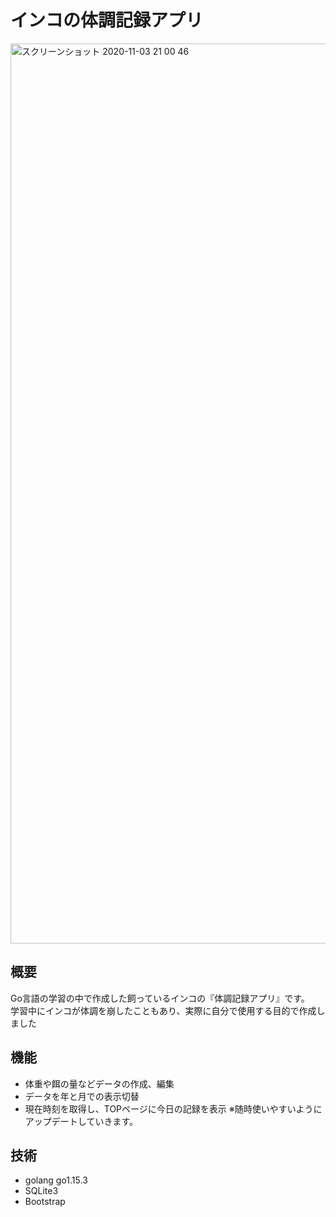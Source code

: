 # インコの体調記録アプリ
<img width="1440" alt="スクリーンショット 2020-11-03 21 00 46" src="https://user-images.githubusercontent.com/62779514/97982881-c26df800-1e17-11eb-8c2e-2591c7b5a6da.png">

## 概要
Go言語の学習の中で作成した飼っているインコの『体調記録アプリ』です。<br>
学習中にインコが体調を崩したこともあり、実際に自分で使用する目的で作成しました<br>

## 機能
- 体重や餌の量などデータの作成、編集
- データを年と月での表示切替
- 現在時刻を取得し、TOPページに今日の記録を表示
※随時使いやすいようにアップデートしていきます。

## 技術
- golang go1.15.3
- SQLite3
- Bootstrap

